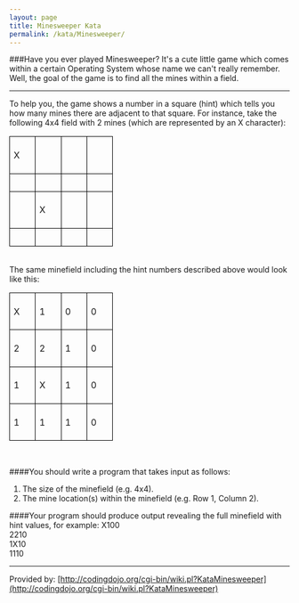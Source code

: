 ```yaml
---
layout: page
title: Minesweeper Kata
permalink: /kata/Minesweeper/
---
```


###Have you ever played Minesweeper? It's a cute little game which comes within a certain Operating System whose name we can't really remember. Well, the goal of the game is to find all the mines within a field.

---
To help you, the game shows a number in a square (hint) which tells you how many mines there are adjacent to that square. For instance, take the following 4x4 field with 2 mines (which are represented by an X character):

<style>
	table.mine-grid {
		border-collapse: collapse;
	}

	table.mine-grid tbody {
    	border-color: black;
	}
	
	table.mine-grid tr {
		height: 15pt;
	}
	table.mine-grid td {
		border-color: black;
		border-style: solid;
		border-width: 1pt;
		padding: 5pt;
		width: 24pt;
		height: 24pt;
	}
</style>

<table class='mine-grid' cellpadding='0' cellspacing='0'>
 	<tbody>
		<tr>
		    <td colspan='1' rowspan='1'><p>X</p></td>
		    <td colspan='1' rowspan='1'><p></p></td>
		    <td colspan='1' rowspan='1'><p></p></td>
		    <td colspan='1' rowspan='1'><p></p></td>
		</tr>
		<tr>
		    <td colspan='1' rowspan='1'><p></p></td>
		    <td colspan='1' rowspan='1'><p></p></td>
		    <td colspan='1' rowspan='1'><p></p></td>
		    <td colspan='1' rowspan='1'><p></p></td>
		</tr>
		<tr>
		    <td colspan='1' rowspan='1'><p></p></td>
		    <td colspan='1' rowspan='1'><p>X</p></td>
		    <td colspan='1' rowspan='1'><p></p></td>
		    <td colspan='1' rowspan='1'><p></p></td>
		</tr>
		<tr>
		    <td colspan='1' rowspan='1'><p></p></td>
		    <td colspan='1' rowspan='1'><p></p></td>
		    <td colspan='1' rowspan='1'><p></p></td>
		    <td colspan='1' rowspan='1'><p></p></td>
		</tr>
	</tbody>
</table>
<br/>
The same minefield including the hint numbers described above would look like this:

<table class='mine-grid' cellpadding='0' cellspacing='0'>
 	<tbody>
		<tr>
		    <td colspan='1' rowspan='1'><p>X</p></td>
		    <td colspan='1' rowspan='1'><p>1</p></td>
		    <td colspan='1' rowspan='1'><p>0</p></td>
		    <td colspan='1' rowspan='1'><p>0</p></td>
		</tr>
		<tr>
		    <td colspan='1' rowspan='1'><p>2</p></td>
		    <td colspan='1' rowspan='1'><p>2</p></td>
		    <td colspan='1' rowspan='1'><p>1</p></td>
		    <td colspan='1' rowspan='1'><p>0</p></td>
		</tr>
		<tr>
		    <td colspan='1' rowspan='1'><p>1</p></td>
		    <td colspan='1' rowspan='1'><p>X</p></td>
		    <td colspan='1' rowspan='1'><p>1</p></td>
		    <td colspan='1' rowspan='1'><p>0</p></td>
		</tr>
		<tr>
		    <td colspan='1' rowspan='1'><p>1</p></td>
		    <td colspan='1' rowspan='1'><p>1</p></td>
		    <td colspan='1' rowspan='1'><p>1</p></td>
		    <td colspan='1' rowspan='1'><p>0</p></td>
		</tr>
	</tbody>
</table>
<br/>

####You should write a program that takes input as follows:
1. The size of the minefield (e.g. 4x4).
2. The mine location(s) within the minefield (e.g. Row 1, Column 2).

####Your program should produce output revealing the full minefield with hint values, for example:
X100<br/>
2210<br/>
1X10<br/>
1110<br/>

---
Provided by: [http://codingdojo.org/cgi-bin/wiki.pl?KataMinesweeper](http://codingdojo.org/cgi-bin/wiki.pl?KataMinesweeper)